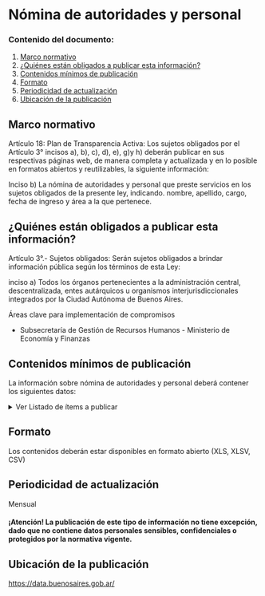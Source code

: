 <h1> Nómina de autoridades y personal</h1> 
<h3>  Contenido del documento: </h3> 
<ol>
 <li><a href="#marco">Marco normativo</a></li>
 <li><a href="#obligados">¿Quiénes están obligados a publicar esta información?</a></li>
 <li><a href="#contenidos">Contenidos mínimos de publicación</a></li>
 <li><a href="#formato">Formato</a></li>
 <li><a href="#perio">Periodicidad de actualización</a></li>
 <li><a href="#ubicacion">Ubicación de la publicación</a></li>
 
 
</ol>
 
<h2 id="marco">Marco normativo</h2>  
<p>
Artículo 18: Plan de Transparencia Activa: Los sujetos obligados por el Artículo 3° incisos a), b), c), d), e), g)y h) deberán publicar en sus respectivas páginas web, de manera completa y actualizada y en lo posible en formatos abiertos y reutilizables, la siguiente información:

Inciso b) La nómina de autoridades y personal que preste servicios en los sujetos obligados de la presente ley, indicando. nombre, apellido, cargo, fecha de ingreso y área a la que pertenece. 

</p>
<h2 id="obligados"> ¿Quiénes están obligados a publicar esta información?</h2> 
<p>
Artículo 3°.- Sujetos obligados: Serán sujetos obligados a brindar información pública según los términos de esta Ley:

inciso a) Todos los órganos pertenecientes a la administración central, descentralizada, entes autárquicos u organismos interjurisdiccionales integrados por la Ciudad Autónoma de Buenos Aires.

<p>Áreas clave para implementación de compromisos
<ul>
<li>Subsecretaría de Gestión de Recursos Humanos - Ministerio de Economía y Finanzas</li>
</ul>
</p>

<h2 id="contenidos"> Contenidos mínimos de publicación </h2> 
<p>La información sobre nómina de autoridades y personal deberá contener los siguientes datos:
</p>
<details><summary> Ver Listado de ítems a publicar </summary>
<p>


|	Ítem	|
|		------------- |
|	Nombre del ministerio   |
|Sigla del ministerio  |
|Nombre de la repartición |
|Sigla de la repartición |
|Nombre y apellido|
|Clasificación del nivel jerárquico|
|Fecha de ingreso  |
|Fecha de egreso  |




</p>
</details>

<h2 id="formato"> Formato </h2>
<p>
Los contenidos deberán estar disponibles en formato abierto (XLS, XLSV, CSV)

</p>
<h2 id="perio"> Periodicidad de actualización</h2>
<p>Mensual</p>

<h4>¡Atención! La publicación de este tipo de información no tiene excepción, dado que no contiene datos personales sensibles, confidenciales o protegidos por la normativa vigente.
</h4>

<h2 id="ubicacion"> Ubicación de la publicación</h2>
<p>
<a href="https://data.buenosaires.gob.ar/">https://data.buenosaires.gob.ar/ </a>
 

</p>
